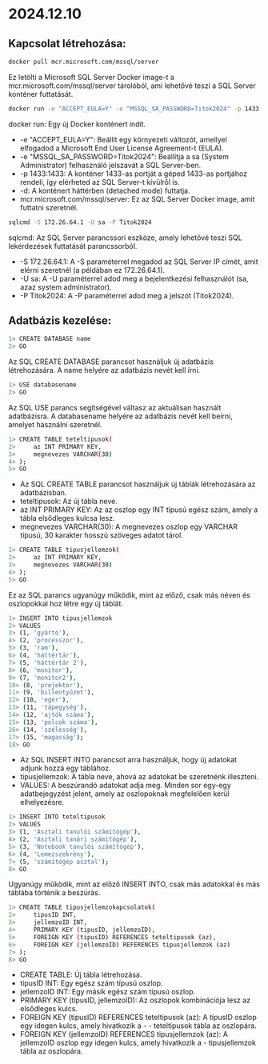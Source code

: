 # 2024.12.10

## Kapcsolat létrehozása:


```bash
docker pull mcr.microsoft.com/mssql/server
```
Ez letölti a Microsoft SQL Server Docker image-t a mcr.microsoft.com/mssql/server tárolóból, ami lehetővé teszi a SQL Server konténer futtatását.


```bash
docker run -e "ACCEPT_EULA=Y" -e "MSSQL_SA_PASSWORD=Titok2024" -p 1433:1433 -d mcr.microsoft.com/mssql/server
```
docker run: Egy új Docker konténert indít.
- -e "ACCEPT_EULA=Y": Beállít egy környezeti változót, amellyel elfogadod a Microsoft End User License Agreement-t (EULA).
- -e "MSSQL_SA_PASSWORD=Titok2024": Beállítja a sa (System Administrator) felhasználó jelszavát a SQL Server-ben.
- -p 1433:1433: A konténer 1433-as portját a géped 1433-as portjához rendeli, így elérheted az SQL Server-t kívülről is.
- -d: A konténert háttérben (detached mode) futtatja.
- mcr.microsoft.com/mssql/server: Ez az SQL Server Docker image, amit futtatni szeretnél.


```bash
sqlcmd -S 172.26.64.1 -U sa -P Titok2024
```
sqlcmd: Az SQL Server parancssori eszköze, amely lehetővé teszi SQL lekérdezések futtatását parancssorból.
- -S 172.26.64.1: A -S paraméterrel megadod az SQL Server IP címét, amit elérni szeretnél (a példában ez 172.26.64.1).
- -U sa: A -U paraméterrel adod meg a bejelentkezési felhasználót (sa, azaz system administrator).
- -P Titok2024: A -P paraméterrel adod meg a jelszót (Titok2024).

## Adatbázis kezelése:

```bash
1> CREATE DATABASE name
2> GO
```
Az SQL CREATE DATABASE parancsot használjuk új adatbázis létrehozására. A name helyére az adatbázis nevét kell írni.


```bash
1> USE databasename
2> GO
```
Az SQL USE parancs segítségével váltasz az aktuálisan használt adatbázisra. A databasename helyére az adatbázis nevét kell beírni, amelyet használni szeretnél.


```bash
1> CREATE TABLE teteltipusok(
2>     az INT PRIMARY KEY,
3>     megnevezes VARCHAR(30)
4> );
5> GO
```
- Az SQL CREATE TABLE parancsot használjuk új táblák létrehozására az adatbázisban.
- teteltipusok: Az új tábla neve.
- az INT PRIMARY KEY: Az az oszlop egy INT típusú egész szám, amely a tábla elsődleges kulcsa lesz.
- megnevezes VARCHAR(30): A megnevezes oszlop egy VARCHAR típusú, 30 karakter hosszú szöveges adatot tárol.


```bash
1> CREATE TABLE tipusjellemzok(
2>     az INT PRIMARY KEY,
3>     megnevezes VARCHAR(30)
4> );
5> GO
```
Ez az SQL parancs ugyanúgy működik, mint az előző, csak más néven és oszlopokkal hoz létre egy új táblát.


```bash
1> INSERT INTO tipusjellemzok 
2> VALUES 
3> (1, 'gyártó'),
4> (2, 'processzor'),
5> (3, 'ram'),
6> (4, 'háttértár'),
7> (5, 'háttértár 2'),
8> (6, 'monitor'),
9> (7, 'monitor2'),
10> (8, 'projektor'),
11> (9, 'billentyűzet'),
12> (10, 'egér'),
13> (11, 'tápegység'),
14> (12, 'ajtók száma'),
15> (13, 'polcok száma'),
16> (14, 'szélesség'),
17> (15, 'magasság');
18> GO
```
- Az SQL INSERT INTO parancsot arra használjuk, hogy új adatokat adjunk hozzá egy táblához.
- tipusjellemzok: A tábla neve, ahová az adatokat be szeretnénk illeszteni.
- VALUES: A beszúrandó adatokat adja meg. Minden sor egy-egy adatbejegyzést jelent, amely az oszlopoknak megfelelően kerül elhelyezésre.


```bash
1> INSERT INTO teteltipusok  
2> VALUES
3> (1, 'Asztali tanulói számítógép'),
4> (2, 'Asztali tanári számítógép'),
5> (3, 'Notebook tanulói számítógép'),
6> (4, 'Lemezszekrény'),
7> (5, 'számítógép asztal');
8> GO
```
Ugyanúgy működik, mint az előző INSERT INTO, csak más adatokkal és más táblába történik a beszúrás.


```bash
1> CREATE TABLE tipusjellemzokapcsolatok(
2>     tipusID INT,
3>     jellemzoID INT,
4>     PRIMARY KEY (tipusID, jellemzoID),
5>     FOREIGN KEY (tipusID) REFERENCES teteltipusok (az),
6>     FOREIGN KEY (jellemzoID) REFERENCES tipusjellemzok (az)
7> );
8> GO
```
- CREATE TABLE: Új tábla létrehozása.
- tipusID INT: Egy egész szám típusú oszlop.
- jellemzoID INT: Egy másik egész szám típusú oszlop.
- PRIMARY KEY (tipusID, jellemzoID): Az oszlopok kombinációja lesz az elsődleges kulcs.
- FOREIGN KEY (tipusID) REFERENCES teteltipusok (az): A tipusID oszlop egy idegen kulcs, amely hivatkozik a - - teteltipusok tábla az oszlopára.
- FOREIGN KEY (jellemzoID) REFERENCES tipusjellemzok (az): A jellemzoID oszlop egy idegen kulcs, amely hivatkozik a - tipusjellemzok tábla az oszlopára.
